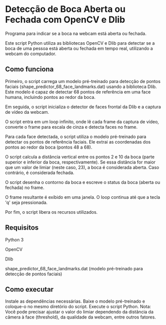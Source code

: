 # Detecção de Boca Aberta ou Fechada com OpenCV e Dlib
Programa para indicar se a boca na webcam está aberta ou fechada.

Este script Python utiliza as bibliotecas OpenCV e Dlib para detectar se a boca de uma pessoa está aberta ou fechada em tempo real, utilizando a webcam do computador.

<h2>Como funciona</h2>
  
Primeiro, o script carrega um modelo pré-treinado para detecção de pontos faciais (shape_predictor_68_face_landmarks.dat) usando a biblioteca Dlib. Este modelo é capaz de detectar 68 pontos de referência em uma face humana, incluindo pontos ao redor da boca.

Em seguida, o script inicializa o detector de faces frontal da Dlib e a captura de vídeo da webcam.

O script entra em um loop infinito, onde lê cada frame da captura de vídeo, converte o frame para escala de cinza e detecta faces no frame.

Para cada face detectada, o script utiliza o modelo pré-treinado para detectar os pontos de referência faciais. Ele extrai as coordenadas dos pontos ao redor da boca (pontos 48 a 68).

O script calcula a distância vertical entre os pontos 2 e 10 da boca (parte superior e inferior da boca, respectivamente). Se essa distância for maior que um valor de limiar (neste caso, 23), a boca é considerada aberta. Caso contrário, é considerada fechada.

O script desenha o contorno da boca e escreve o status da boca (aberta ou fechada) no frame.

O frame resultante é exibido em uma janela. O loop continua até que a tecla 'q' seja pressionada.

Por fim, o script libera os recursos utilizados.

<h2>Requisitos</h2>

Python 3

OpenCV

Dlib

shape_predictor_68_face_landmarks.dat (modelo pré-treinado para detecção de pontos faciais)

<h2>Como executar</h2>
Instale as dependências necessárias.
Baixe o modelo pré-treinado e coloque-o no mesmo diretório do script.
Execute o script Python.
Nota: Você pode precisar ajustar o valor do limiar dependendo da distância da câmera à face (threshold), da qualidade da webcam, entre outros fatores.
